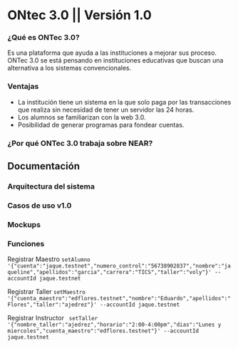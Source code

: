 # ONtec 3.0 || Versión 1.0

### ¿Qué es ONTec 3.0?

Es una plataforma que ayuda a las instituciones a mejorar sus proceso. ONTec 3.0 se está pensando en instituciones educativas que buscan una alternativa a los sistemas convencionales. 

### Ventajas

- La institución tiene un sistema en la que solo paga por las transacciones que realiza sin necesidad de tener un servidor las 24 horas.
- Los alumnos se familiarizan con la web 3.0.
- Posibilidad de generar programas para fondear cuentas.

### ¿Por qué ONTec 3.0 trabaja sobre NEAR?



## Documentación 

### Arquitectura del sistema

### Casos de uso v1.0

### Mockups

### Funciones
Registrar Maestro 
```setAlumno '{"cuenta":"jaque.testnet","numero_control":"56738902837","nombre":"jaqueline","apellidos":"garcia","carrera":"TICS","taller":"voly"}' --accountId jaque.testnet ```

Registrar Taller
``` setMaestro '{"cuenta_maestro":"edflores.testnet","nombre":"Eduardo","apellidos":"Flores","taller":"ajedrez"}' --accountId jaque.testnet  ```

Registrar Instructor
```  setTaller '{"nombre_taller":"ajedrez","horario":"2:00-4:00pm","dias":"Lunes y miercoles","cuenta_maestro":"edflores.testnet"}' --accountId jaque.testnet ```


